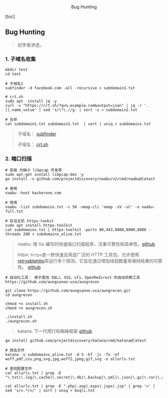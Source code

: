 <center>Bug Hunting</center>





[toc]









## Bug Hunting

> 初学者渗透。









### 1. 子域名收集

```shell
mkdir test
cd test

# 子域名1
subfinder -d facebook.com -all -recursive > subdomain1.txt

# crt.sh
sudo apt  install jq -y
curl -s "https://crt.sh/?q=%.example.com&output=json" | jq -r '.[].name_value' | sed 's/\*\.//g' | sort -u > subdomain2.txt

# 合并
cat subdomain1.txt subdomain2.txt  | sort | uniq > subdomains.txt

```

> 子域名： [subfinder](https://github.com/projectdiscovery/subfinder) 
>
> 子域名： [crt.sh](https://github.com/crtsh)





### 2. 端口扫描

```shell
# 安装 为缺少 libpcap 开发库
sudo apt-get install libpcap-dev -y
go install -v github.com/projectdiscovery/naabu/v2/cmd/naabu@latest

# 使用
naabu -host hackerone.com

# 常用
naabu -list subdomains.txt -c 50 -nmap-cli 'nmap -sV -sC' -o naabu-full.txt

# 存活主机 httpx-tookit
sudo apt install httpx-toolkit
cat subdomains.txt | httpx-toolkit -ports 80,443,8080,8000,8888 -threads 200 > subdomains_alive.txt
```

> naabu: 用 Go 编写的快速端口扫描程序，注重可靠性和简单性。[github](https://github.com/projectdiscovery/naabu)
>
> httpx: `httpx`是一款快速且用途广泛的 HTTP 工具包，允许使用[retryablehttp](https://github.com/projectdiscovery/retryablehttp-go)库运行多个探测。它旨在通过增加线程数量来保持结果的可靠性。   [github](https://github.com/projectdiscovery/httpx)

```shell
# 自动化工具： 用于查找 SQLi、XSS、LFi、OpenRedirect 的自动侦察工具  https://github.com/aungsanoo-usa/aungrecon

git clone https://github.com/aungsanoo-usa/aungrecon.git
cd aungrecon

chmod +x install.sh
chmod +x aungrecon.sh

./install.sh
./aungrecon.sh
```

> katana: 下一代爬行和蜘蛛框架  [github](https://github.com/projectdiscovery/katana)

```shell
go install github.com/projectdiscovery/katana/cmd/katana@latest

# 爬去文件
katana -u subdomains_alive.txt -d 5 -kf -jc -fx -ef woff,pdf,css,png,svg,jpg,woff2,jpeg,gif,svg -o allurls.txt

# 查找配置文件
cat allurls.txt | grep -E "\.txt|\.log|\.cache|\.secret|\.db|\.backup|\.yml|\.json|\.gz|\.rar|\.zip|\.config"

cat allurls.txt | grep -E ".php|.asp|.aspx|.jspx|.jsp" | grep '=' | sed 's/=.*/=/' | sort | uniq > bsqli.txt
```



